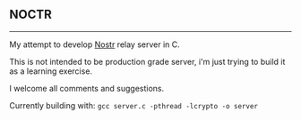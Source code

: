 ## NOCTR
---
My attempt to develop [Nostr](https://github.com/nostr-protocol/nostr) relay server in C.

This is not intended to be production grade server, i'm just trying to build it as a learning exercise.

I welcome all comments and suggestions.

Currently building with: `gcc server.c -pthread -lcrypto -o server`
